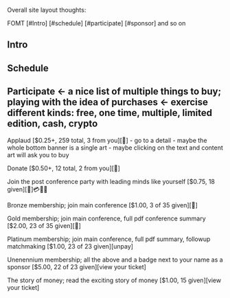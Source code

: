 Overall site layout thoughts:

FOMT        [#Intro] [#schedule] [#participate] [#sponsor] and so on

Intro
-------

Schedule
---------

Participate <- a nice list of multiple things to buy; playing with the idea of purchases
			<- exercise different kinds: free, one time, multiple, limited edition, cash, crypto
------------

Applaud
[$0.25+, 259 total, 3 from you][💸]
	- go to a detail
	- maybe the whole bottom banner is a single art
	- maybe clicking on the text and content art will ask you to buy

Donate
[$0.50+, 12 total, 2 from you][💸]

Join the post conference party with leading minds like yourself
[$0.75, 18 given][💸]💳🧧💌

Bronze membership; join main conference
[$1.00, 3 of 35 given][💸]

Gold membership; join main conference, full pdf conference summary
[$2.00, 23 of 35 given][💸]

Platinum membership; join main conference, full pdf summary, followup matchmaking
[$1.00, 23 of 23 given][unpay]

Unenennium membership; all the above and a badge next to your name as a sponsor
[$5.00, 22 of 23 given][view your ticket]

The story of money; read the exciting story of money
[$1.00, 15 given][view your ticket]
